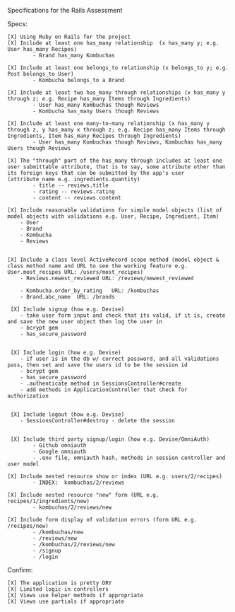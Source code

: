 Specifications for the Rails Assessment

Specs:

    [X] Using Ruby on Rails for the project
    [X] Include at least one has_many relationship  (x has_many y; e.g. User has_many Recipes)
            - Brand has_many Kombuchas
  
    [X] Include at least one belongs_to relationship (x belongs_to y; e.g. Post belongs_to User)
            - Kombucha belongs_to a Brand
  
    [X] Include at least two has_many through relationships (x has_many y through z; e.g. Recipe has_many Items through Ingredients)
            - User has_many Kombuchas though Reviews
            - Kombucha has_many Users though Reviews

    [X] Include at least one many-to-many relationship (x has_many y through z, y has_many x through z; e.g. Recipe has_many Items through Ingredients, Item has_many Recipes through Ingredients)
            - User has_many Kombuchas though Reviews, Kombuchas has_many Users though Reviews

    [X] The "through" part of the has_many through includes at least one user submittable attribute, that is to say, some attribute other than its foreign keys that can be submitted by the app's user (attribute_name e.g. ingredients.quantity)
            - title -- reviews.title
            - rating -- reviews.rating
            - content -- reviews.content
  
    [X] Include reasonable validations for simple model objects (list of model objects with validations e.g. User, Recipe, Ingredient, Item)
        - User
        - Brand
        - Kombucha
        - Reviews


    [X] Include a class level ActiveRecord scope method (model object & class method name and URL to see the working feature e.g. User.most_recipes URL: /users/most_recipes)
        - Reviews.newest_reviewed URL: /reviews/newest_reviewed
  
        - Kombucha.order_by_rating   URL: /kombuchas  
        - Brand.abc_name  URL: /brands

     [X] Include signup (how e.g. Devise)
        - take user form input and check that its valid, if it is, create and save the new user object then log the user in 
        - bcrypt gem 
        - has_secure_password
     

     [X] Include login (how e.g. Devise)
        - if user is in the db w/ correct password, and all validations pass, then set and save the users id to be the session id
        - bcrypt gem 
        - has_secure_password
        - .authenticate method in SessionsController#create
        - add methods in ApplicationController that check for authorization


     [X] Include logout (how e.g. Devise)
        - SessionsController#destroy - delete the session 


     [X] Include third party signup/login (how e.g. Devise/OmniAuth)
            - Github omniauth
            - Google omniauth
            - .env file, omniauth hash, methods in session controller and user model
  
    [X] Include nested resource show or index (URL e.g. users/2/recipes)
            - INDEX:  kombuchas/2/reviews

    [X] Include nested resource "new" form (URL e.g. recipes/1/ingredients/new)
            - kombuchas/2/reviews/new

    [X] Include form display of validation errors (form URL e.g. /recipes/new)
            - /kombuchas/new
            - /reviews/new
            - /kombuchas/2/reviews/new
            - /signup
            - /login
  

Confirm:

    [X] The application is pretty DRY
    [X] Limited logic in controllers
    [X] Views use helper methods if appropriate
    [X] Views use partials if appropriate

